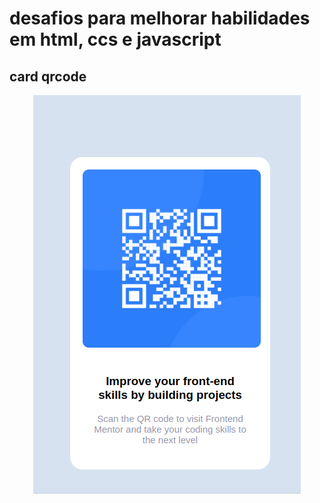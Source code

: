 # desafios para melhorar habilidades em html, ccs e javascript<br>

 ## card qrcode

 <div align="center">

 [<img src = "images/qrcde.png">](https://luizacn.github.io/challenges-01/)

 </div>




